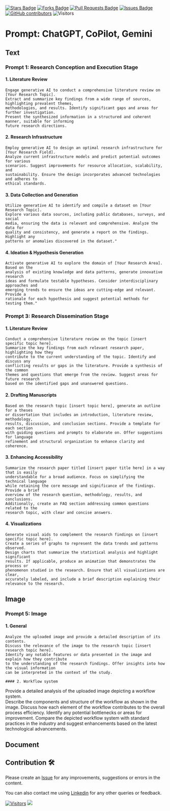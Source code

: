 <a href="https://github.com/drshahizan/SLR-FC/stargazers"><img src="https://img.shields.io/github/stars/drshahizan/SLR-FC" alt="Stars Badge"/></a>
<a href="https://github.com/drshahizan/SLR-FC/network/members"><img src="https://img.shields.io/github/forks/drshahizan/SLR-FC" alt="Forks Badge"/></a>
<a href="https://github.com/drshahizan/SLR-FC"><img src="https://img.shields.io/github/issues-pr/drshahizan/SLR-FC" alt="Pull Requests Badge"/></a>
<a href="https://github.com/drshahizan/SLR-FC/issues"><img src="https://img.shields.io/github/issues/drshahizan/SLR-FC" alt="Issues Badge"/></a>
<a href="https://github.com/drshahizan/SLR-FC/graphs/contributors"><img alt="GitHub contributors" src="https://img.shields.io/github/contributors/drshahizan/SLR-FC?color=2b9348"></a>
![Visitors](https://api.visitorbadge.io/api/visitors?path=https%3A%2F%2Fgithub.com%2Fdrshahizan%2FSLR-FC&labelColor=%23d9e3f0&countColor=%23697689&style=flat)

# Prompt: ChatGPT, CoPilot, Gemini

## Text

### Prompt 1: Research Conception and Execution Stage

#### 1. Literature Review
  ```
  Engage generative AI to conduct a comprehensive literature review on [Your Research Topic].
  Extract and summarize key findings from a wide range of sources, highlighting prevalent themes,
  methodologies, and results. Identify significant gaps and areas for further investigation.
  Present the synthesized information in a structured and coherent manner, suitable for informing
  future research directions.
  ```
#### 2. Research Infrastructure
  ```
  Employ generative AI to design an optimal research infrastructure for [Your Research Field]. 
  Analyze current infrastructure models and predict potential outcomes for various 
  scenarios. Suggest improvements for resource allocation, scalability, and 
  sustainability. Ensure the design incorporates advanced technologies and adheres to 
  ethical standards.
  ```

#### 3. Data Collection and Generation
  ```
  Utilize generative AI to identify and compile a dataset on [Your Research Topic].
  Explore various data sources, including public databases, surveys, and social
  media, ensuring the data is relevant and comprehensive. Analyze the data for
  quality and consistency, and generate a report on the findings. Highlight any
  patterns or anomalies discovered in the dataset."
  ```

#### 4. Ideation & Hypothesis Generation
  ```
  Activate generative AI to explore the domain of [Your Research Area]. Based on the
  analysis of existing knowledge and data patterns, generate innovative research
  ideas and formulate testable hypotheses. Consider interdisciplinary approaches and
  emerging trends to ensure the ideas are cutting-edge and relevant. Provide a
  rationale for each hypothesis and suggest potential methods for testing them." 
  ```

### Prompt 3: Research Dissemination Stage

#### 1. Literature Review
  ```
  Conduct a comprehensive literature review on the topic [insert specific topic here].
  Summarize the key findings from each relevant research paper, highlighting how they
  contribute to the current understanding of the topic. Identify and discuss any
  conflicting results or gaps in the literature. Provide a synthesis of the common
  themes and questions that emerge from the review. Suggest areas for future research
  based on the identified gaps and unanswered questions.
  ```

#### 2. Drafting Manuscripts
  ```
  Based on the research topic [insert topic here], generate an outline for a theses
  or dissertation that includes an introduction, literature review, methodology,
  results, discussion, and conclusion sections. Provide a template for each section
  with guiding questions and prompts to elaborate on. Offer suggestions for language
  refinement and structural organization to enhance clarity and coherence.
  ```
#### 3. Enhancing Accessibility
  ```
  Summarize the research paper titled [insert paper title here] in a way that is easily
  understandable for a broad audience. Focus on simplifying the technical language
  while retaining the core message and significance of the findings. Provide a brief
  overview of the research question, methodology, results, and conclusions.
  Additionally, create an FAQ section addressing common questions related to the
  research topic, with clear and concise answers.
  ```

#### 4. Visualizations
  ```
  Generate visual aids to complement the research findings on [insert specific topic here].
  Create a series of graphs to represent the data trends and patterns observed.
  Design charts that summarize the statistical analysis and highlight significant
  results. If applicable, produce an animation that demonstrates the process or
  phenomenon studied in the research. Ensure that all visualizations are clear,
  accurately labeled, and include a brief description explaining their relevance to the research.
  ```

## Image

### Prompt 5: Image
#### 1. General
  ```
  Analyze the uploaded image and provide a detailed description of its contents.
  Discuss the relevance of the image to the research topic [insert research topic here].
  Identify any notable features or data presented in the image and explain how they contribute
  to the understanding of the research findings. Offer insights into how the visual information
  can be interpreted in the context of the study.

#### 2. Workflow system
  ```
  Provide a detailed analysis of the uploaded image depicting a workflow system.   
  Describe the components and structure of the workflow as shown in the image. 
  Discuss how each element of the workflow contributes to the overall process 
  efficiency. Identify any potential bottlenecks or areas for improvement. Compare 
  the depicted workflow system with standard practices in the industry and suggest 
  enhancements based on the latest technological advancements.

## Document




## Contribution 🛠️
Please create an [Issue](https://github.com/drshahizan/SLR-FC/issues) for any improvements, suggestions or errors in the content.

You can also contact me using [Linkedin](https://www.linkedin.com/in/drshahizan/) for any other queries or feedback.

[![Visitors](https://api.visitorbadge.io/api/visitors?path=https%3A%2F%2Fgithub.com%2Fdrshahizan&labelColor=%23697689&countColor=%23555555&style=plastic)](https://visitorbadge.io/status?path=https%3A%2F%2Fgithub.com%2Fdrshahizan)
![](https://hit.yhype.me/github/profile?user_id=81284918)

